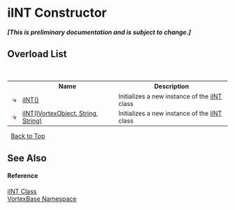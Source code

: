 # iINT Constructor 
 _**\[This is preliminary documentation and is subject to change.\]**_


## Overload List
&nbsp;<table><tr><th></th><th>Name</th><th>Description</th></tr><tr><td>![Public method](media/pubmethod.gif "Public method")</td><td><a href="M_VortexBase_iINT__ctor.md">iINT()</a></td><td>
Initializes a new instance of the <a href="T_VortexBase_iINT.md">iINT</a> class</td></tr><tr><td>![Public method](media/pubmethod.gif "Public method")</td><td><a href="M_VortexBase_iINT__ctor_1.md">iINT(IVortexObject, String, String)</a></td><td>
Initializes a new instance of the <a href="T_VortexBase_iINT.md">iINT</a> class</td></tr></table>&nbsp;
<a href="#iint-constructor">Back to Top</a>

## See Also


#### Reference
<a href="T_VortexBase_iINT.md">iINT Class</a><br /><a href="N_VortexBase.md">VortexBase Namespace</a><br />